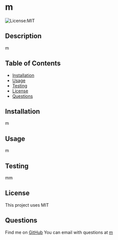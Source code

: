 
# m

![License:MIT](https://img.shields.io/badge/license-MIT-blue)

## Description

 m

 ## Table of Contents
 
 - [Installation](#installation)
 - [Usage](#usage)
 - [Testing](#test)
 - [License](#license)
 - [Questions](#questions)


## Installation 

m

## Usage

m
            
## Testing 

mm

## License

This project uses MIT
            
## Questions
Find me on [GitHub](https://github.com/m)
You can email with questions at [m](mailto:m) 